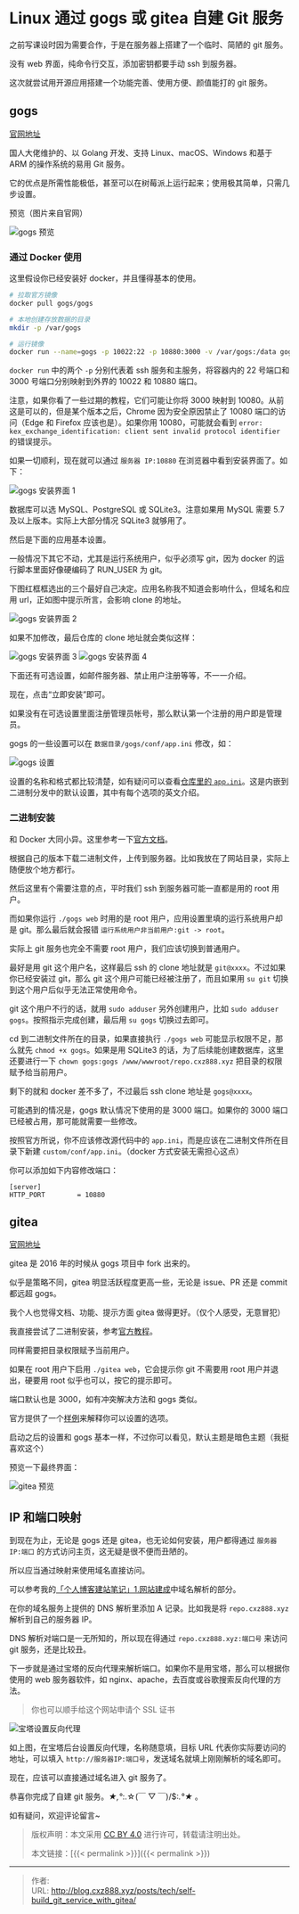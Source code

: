 # Linux 通过 gogs 或 gitea 自建 Git 服务


之前写课设时因为需要合作，于是在服务器上搭建了一个临时、简陋的 git 服务。

没有 web 界面，纯命令行交互，添加密钥都要手动 ssh 到服务器。

这次就尝试用开源应用搭建一个功能完善、使用方便、颜值能打的 git 服务。

<!--more-->

## gogs

[官网地址](https://gogs.io/)

国人大佬维护的、以 Golang 开发、支持 Linux、macOS、Windows 和基于 ARM 的操作系统的易用 Git 服务。

它的优点是所需性能极低，甚至可以在树莓派上运行起来；使用极其简单，只需几步设置。

预览（图片来自官网）

![gogs 预览](/images/gogs_preview.png)

### 通过 Docker 使用

这里假设你已经安装好 docker，并且懂得基本的使用。

```bash
# 拉取官方镜像
docker pull gogs/gogs

# 本地创建存放数据的目录
mkdir -p /var/gogs

# 运行镜像
docker run --name=gogs -p 10022:22 -p 10880:3000 -v /var/gogs:/data gogs/gogs
```

`docker run` 中的两个 `-p` 分别代表着 ssh 服务和主服务，将容器内的 22 号端口和 3000 号端口分别映射到外界的 10022 和 10880 端口。

注意，如果你看了一些过期的教程，它们可能让你将 3000 映射到 10080。从前这是可以的，但是某个版本之后，Chrome 因为安全原因禁止了 10080 端口的访问（Edge 和 Firefox 应该也是）。如果你用 10080，可能就会看到 `error: kex_exchange_identification: client sent invalid protocol identifier` 的错误提示。

如果一切顺利，现在就可以通过 `服务器 IP:10880` 在浏览器中看到安装界面了。如下：

![gogs 安装界面 1](/images/gogs_installation_1.png)

数据库可以选 MySQL、PostgreSQL 或 SQLite3。注意如果用 MySQL 需要 5.7 及以上版本。实际上大部分情况 SQLite3 就够用了。

然后是下面的应用基本设置。

一般情况下其它不动，尤其是运行系统用户，似乎必须写 git，因为 docker 的运行脚本里面好像硬编码了 RUN_USER 为 git。

下图红框框选出的三个最好自己决定。应用名称我不知道会影响什么，但域名和应用 url，正如图中提示所言，会影响 clone 的地址。

![gogs 安装界面 2](/images/gogs_installation_2.png)

如果不加修改，最后仓库的 clone 地址就会类似这样：

![gogs 安装界面 3](/images/gogs_installation_3.png)
![gogs 安装界面 4](/images/gogs_installation_4.png)

下面还有可选设置，如邮件服务器、禁止用户注册等等，不一一介绍。

现在，点击“立即安装”即可。

如果没有在可选设置里面注册管理员帐号，那么默认第一个注册的用户即是管理员。

gogs 的一些设置可以在 `数据目录/gogs/conf/app.ini` 修改，如：

![gogs 设置](/images/gogs_settings.png "app.ini 位置")

设置的名称和格式都比较清楚，如有疑问可以查看[仓库里的 `app.ini`](https://github.com/gogs/gogs/blob/main/conf/app.ini)。这是内嵌到二进制分发中的默认设置，其中有每个选项的英文介绍。

### 二进制安装

和 Docker 大同小异。这里参考一下[官方文档](https://gogs.io/docs/installation/install_from_binary)。

根据自己的版本下载二进制文件，上传到服务器。比如我放在了网站目录，实际上随便放个地方都行。

然后这里有个需要注意的点，平时我们 ssh 到服务器可能一直都是用的 root 用户。

而如果你运行 `./gogs web` 时用的是 root 用户，应用设置里填的运行系统用户却是 git。那么最后就会报错 `运行系统用户非当前用户:git -> root`。

实际上 git 服务也完全不需要 root 用户，我们应该切换到普通用户。

最好是用 git 这个用户名，这样最后 ssh 的 clone 地址就是 `git@xxxx`。不过如果你已经安装过 git，那么 git 这个用户可能已经被注册了，而且如果用 `su git` 切换到这个用户后似乎无法正常使用命令。

git 这个用户不行的话，就用 `sudo adduser` 另外创建用户，比如 `sudo adduser gogs`。按照指示完成创建，最后用 `su gogs` 切换过去即可。

cd 到二进制文件所在的目录，如果直接执行 `./gogs web` 可能显示权限不足，那么就先 `chmod +x gogs`。如果是用 SQLite3 的话，为了后续能创建数据库，这里还要进行一下 `chown gogs:gogs /www/wwwroot/repo.cxz888.xyz` 把目录的权限赋予给当前用户。

剩下的就和 docker 差不多了，不过最后 ssh clone 地址是 `gogs@xxxx`。

可能遇到的情况是，gogs 默认情况下使用的是 3000 端口。如果你的 3000 端口已经被占用，那可能就需要一些修改。

按照官方所说，你不应该修改源代码中的 `app.ini`，而是应该在二进制文件所在目录下新建 `custom/conf/app.ini`。（docker 方式安装无需担心这点）

你可以添加如下内容修改端口：

```
[server]
HTTP_PORT        = 10880
```

## gitea

[官网地址](https://github.com/go-gitea/gitea)

gitea 是 2016 年的时候从 gogs 项目中 fork 出来的。

似乎是策略不同，gitea 明显活跃程度更高一些，无论是 issue、PR 还是 commit 都远超 gogs。

我个人也觉得文档、功能、提示方面 gitea 做得更好。（仅个人感受，无意冒犯）

我直接尝试了二进制安装，参考[官方教程](https://docs.gitea.io/zh-cn/install-from-binary/)。

同样需要把目录权限赋予当前用户。

如果在 root 用户下启用 `./gitea web`，它会提示你 git 不需要用 root 用户并退出，硬要用 root 似乎也可以，按它的提示即可。

端口默认也是 3000，如有冲突解决方法和 gogs 类似。

官方提供了一个[样例](https://github.com/go-gitea/gitea/blob/main/custom/conf/app.example.ini)来解释你可以设置的选项。

启动之后的设置和 gogs 基本一样，不过你可以看见，默认主题是暗色主题（我挺喜欢这个）

预览一下最终界面：

![gitea 预览](/images/gitea_preview.png)

## IP 和端口映射

到现在为止，无论是 gogs 还是 gitea，也无论如何安装，用户都得通过 `服务器 IP:端口` 的方式访问主页，这无疑是很不便而丑陋的。

所以应当通过映射来使用域名直接访问。

可以参考我的[「个人博客建站笔记」1.网站建成](http://blog.cxz888.xyz/posts/blog_site_note_1/)中域名解析的部分。

在你的域名服务上提供的 DNS 解析里添加 A 记录。比如我是将 `repo.cxz888.xyz` 解析到自己的服务器 IP。

DNS 解析对端口是一无所知的，所以现在得通过 `repo.cxz888.xyz:端口号` 来访问 git 服务，还是比较丑。

下一步就是通过宝塔的反向代理来解析端口。如果你不是用宝塔，那么可以根据你使用的 web 服务器软件，如 nginx、apache，去百度或谷歌搜索反向代理的方法。

> 你也可以顺手给这个网站申请个 SSL 证书

![宝塔设置反向代理](/images/gitea_bt_reverse_proxy.png)

如上图，在宝塔后台设置反向代理，名称随意填，目标 URL 代表你实际要访问的地址，可以填入 `http://服务器IP:端口号`，发送域名就填上刚刚解析的域名即可。

现在，应该可以直接通过域名进入 git 服务了。

恭喜你完成了自建 git 服务。_★,°_:.☆(￣ ▽ ￣)/$:_.°★_ 。

如有疑问，欢迎评论留言~

> 版权声明：本文采用 [CC BY 4.0](http://creativecommons.org/licenses/by/4.0/) 进行许可，转载请注明出处。
>
> 本文链接：[{{< permalink >}}]({{< permalink >}})


---

> 作者: <no value>  
> URL: http://blog.cxz888.xyz/posts/tech/self-build_git_service_with_gitea/  

